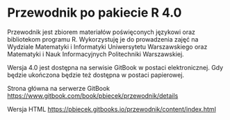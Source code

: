 Przewodnik po pakiecie R 4.0
============================

Przewodnik jest zbiorem materiałów poświęconych językowi oraz bibliotekom programu R. Wykorzystuję je do prowadzenia zajęć na Wydziale Matematyki i Informatyki Uniwersytetu Warszawskiego oraz Matematyki i Nauk Informacyjnych Politechniki Warszawskiej.

Wersja 4.0 jest dostępna na serwisie GitBook w postaci elektronicznej. Gdy będzie ukończona będzie też dostępna w postaci papierowej.

Strona główna na serwerze GitBook
https://www.gitbook.com/book/pbiecek/przewodnik/details

Wersja HTML
https://pbiecek.gitbooks.io/przewodnik/content/index.html
